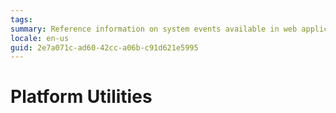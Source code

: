 ```yaml
---
tags: 
summary: Reference information on system events available in web applications and mobile apps.
locale: en-us
guid: 2e7a071c-ad60-42cc-a06b-c91d621e5995
---
```


# Platform Utilities
